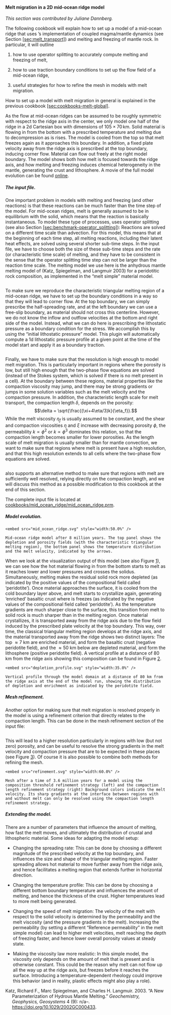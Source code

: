 #### Melt migration in a 2D mid-ocean ridge model

*This section was contributed by Juliane Dannberg.*

The following cookbook will explain how to set up a model of a mid-ocean ridge
that uses &rsquo;s implementation of coupled magma/mantle dynamics (see
Section&nbsp;[\[sec:melt_transport\]][1]) and melting and freezing of mantle
rock. In particular, it will outline

1.  how to use operator splitting to accurately compute melting and freezing
    of melt,

2.  how to use traction boundary conditions to set up the flow field of a
    mid-ocean ridge,

3.  useful strategies for how to refine the mesh in models with melt
    migration.

How to set up a model with melt migration in general is explained in the
previous cookbook [\[sec:cookbooks-melt-global\]][2].

As the flow at mid-ocean ridges can be assumed to be roughly symmetric with
respect to the ridge axis in the center, we only model one half of the ridge
in a 2d Cartesian box with dimensions of $105 \times 70$&#8198;km. Solid
material is flowing in from the bottom with a prescribed temperature and
melting due to decompression as is rises. The model is cooled from the top so
that melt freezes again as it approaches this boundary. In addition, a fixed
plate velocity away from the ridge axis is prescribed at the top boundary,
inducing corner flow. Material can flow out freely at the right model
boundary. The model shows both how melt is focused towards the ridge axis, and
how melting and freezing induces chemical heterogeneity in the mantle,
generating the crust and lithosphere. A movie of the full model evolution can
be found [online][].

##### The input file.

One important problem in models with melting and freezing (and other
reactions) is that these reactions can be much faster than the time step of
the model. For mid-ocean ridges, melt is generally assumed to be in
equilibrium with the solid, which means that the reaction is basically
instantaneous. To model these type of processes, uses operator splitting (see
also Section [\[sec:benchmark-operator_splitting\]][3]): Reactions are solved
on a different time scale than advection. For this model, this means that at
the beginning of each time step, all melting reactions, including their latent
heat effects, are solved using several shorter sub-time steps. In the input
file, we have to choose both the size of these sub-time steps and the rate (or
characteristic time scale) of melting, and they have to be consistent in the
sense that the operator splitting time step can not be larger than the
reaction time scale. The melting model we use here is the anhydrous mantle
melting model of (Katz, Spiegelman, and Langmuir 2003) for a peridotitic rock
composition, as implemented in the &ldquo;melt simple&rdquo; material model.

``` prmfile
```

To make sure we reproduce the characteristic triangular melting region of a
mid-ocean ridge, we have to set up the boundary conditions in a way so that
they will lead to corner flow. At the top boundary, we can simply prescribe
the half-spreading rate, and at the left boundary we can use a free-slip
boundary, as material should not cross this centerline. However, we do not
know the inflow and outflow velocities at the bottom and right side of the
model. Instead, what we can do here is prescribing the lithostatic pressure as
a boundary condition for the stress. We accomplish this by using the
&ldquo;initial lithostatic pressure&rdquo; model. This plugin will
automatically compute a 1d lithostatic pressure profile at a given point at
the time of the model start and apply it as a boundary traction.

``` prmfile
```

Finally, we have to make sure that the resolution is high enough to model melt
migration. This is particularly important in regions where the porosity is
low, but still high enough that the two-phase flow equations are solved
(instead of the Stokes system, which is solved if there is no melt present in
a cell). At the boundary between these regions, material properties like the
compaction viscosity may jump, and there may be strong gradients or jumps in
some solution variables such as the melt velocity and the compaction pressure.
In addition, the characteristic length scale for melt transport, the
compaction length $\delta$, depends on the porosity:
$$\delta = \sqrt{\frac{(\xi+4\eta/3)k}{\eta_f}}.$$ While the melt viscosity
$\eta_f$ is usually assumed to be constant, and the shear and compaction
viscosities $\eta$ and $\xi$ increase with decreasing porosity $\phi$, the
permeability $k \propto \phi^2$ or $k \propto \phi^3$ dominates this relation,
so that the compaction length becomes smaller for lower porosities. As the
length scale of melt migration is usually smaller than for mantle convection,
we want to make sure that regions where melt is present have a high
resolution, and that this high resolution extends to all cells where the
two-phase flow equations are solved.

``` prmfile
```

also supports an alternative method to make sure that regions with melt are
sufficiently well resolved, relying directly on the compaction length, and we
will discuss this method as a possible modification to this cookbook at the
end of this section.

The complete input file is located at
[cookbooks/mid_ocean_ridge/mid_ocean_ridge.prm][].

##### Model evolution.

```{figure-md} fig:mid-ocean-ridge
<embed src="mid_ocean_ridge.svg" style="width:50.0%" />

Mid-ocean ridge model after 8 million years. The top panel shows the depletion and porosity fields (with the characteristic triangular melting region), the bottom panel shows the temperature distribution and the melt velocity, indicated by the arrows.
```

When we look at the visualization output of this model (see also
Figure&nbsp;[1][]), we can see how the hot material flowing in from the bottom
starts to melt as it reaches lower and lower pressures and crosses the
solidus. Simultaneously, melting makes the residual solid rock more depleted
(as indicated by the positive values of the compositional field called
&lsquo;peridotite&rsquo;). Once material approaches the surface, it is cooled
from the cold boundary layer above, and melt starts to crystallize again,
generating &lsquo;enriched&rsquo; basaltic crust where is freezes (as
indicated by the negative values of the compositional field called
&lsquo;peridotite&rsquo;). As the temperature gradients are much sharper close
to the surface, this transition from melt to solid rock is much sharper than
in the melting region. Once material crystallizes, it is transported away from
the ridge axis due to the flow field induced by the prescribed plate velocity
at the top boundary. This way, over time, the classical triangular melting
region develops at the ridge axis, and the material transported away from the
ridge shows two distinct layers: The top $\approx 7$ km are enriched material,
and form the basaltic crust (negative peridotite field), and the $\approx 50$
km below are depleted material, and form the lithosphere (positive peridotite
field). A vertical profile at a distance of 80 km from the ridge axis showing
this composition can be found in Figure&nbsp;[2][].

```{figure-md} fig:mid-ocean-ridge-profile
<embed src="depletion_profile.svg" style="width:35.0%" />

Vertical profile through the model domain at a distance of 80 km from the ridge axis at the end of the model run, showing the distribution of depletion and enrichment as indicated by the peridotite field.
```

##### Mesh refinement.

Another option for making sure that melt migration is resolved properly in the
model is using a refinement criterion that directly relates to the compaction
length. This can be done in the mesh refinement section of the input file:

``` prmfile
```

This will lead to a higher resolution particularly in regions with low (but
not zero) porosity, and can be useful to resolve the strong gradients in the
melt velocity and compaction pressure that are to be expected in these places
(see Figure&nbsp;[3][]). Of course it is also possible to combine both methods
for refining the mesh.

```{figure-md} fig:mid-ocean-ridge-mesh
<embed src="refinement.svg" style="width:60.0%" />

Mesh after a time of 3.6 million years for a model using the composition threshold refinement strategy (left) and the compaction length refinement strategy (right) Background colors indicate the melt velocity. Its sharp gradients at the interface between regions with and without melt can only be resolved using the compaction length refinement strategy.
```

##### Extending the model.

There are a number of parameters that influence the amount of melting, how
fast the melt moves, and ultimately the distribution of crustal and
lithospheric material. Some ideas for adapting the model setup:

-   Changing the spreading rate: This can be done by choosing a different
    magnitude of the prescribed velocity at the top boundary, and influences
    the size and shape of the triangular melting region. Faster spreading
    allows hot material to move further away from the ridge axis, and hence
    facilitates a melting region that extends further in horizontal direction.

-   Changing the temperature profile: This can be done by choosing a different
    bottom boundary temperature and influences the amount of melting, and
    hence the thickness of the crust. Higher temperatures lead to more melt
    being generated.

-   Changing the speed of melt migration: The velocity of the melt with
    respect to the solid velocity is determined by the permeability and the
    melt viscosity (and the pressure gradients in the melt). Increasing the
    permeability (by setting a different &ldquo;Reference permeability&rdquo;
    in the melt simple model) can lead to higher melt velocities, melt
    reaching the depth of freezing faster, and hence lower overall porosity
    values at steady state.

-   Making the viscosity law more realistic: In this simple model, the
    viscosity only depends on the amount of melt that is present and is
    otherwise constant. This could be the reason why melt can not flow up all
    the way up at the ridge axis, but freezes before it reaches the surface.
    Introducing a temperature-dependent rheology could improve this behavior
    (and in reality, plastic effects might also play a role).

<div id="refs" class="references csl-bib-body hanging-indent">

<div id="ref-KSL2003" class="csl-entry">

Katz, Richard F., Marc Spiegelman, and Charles H. Langmuir. 2003. &ldquo;A New
Parameterization of Hydrous Mantle Melting.&rdquo; *Geochemistry, Geophysics,
Geosystems* 4 (9): n/a&ndash;. <https://doi.org/10.1029/2002GC000433>.

</div>

</div>

  [1]: #sec:melt_transport
  [2]: #sec:cookbooks-melt-global
  [online]: https://www.youtube.com/watch?v=f4Bc4lzdNP0
  [3]: #sec:benchmark-operator_splitting
  [cookbooks/mid_ocean_ridge/mid_ocean_ridge.prm]: cookbooks/mid_ocean_ridge/mid_ocean_ridge.prm
  [1]: #fig:mid-ocean-ridge
  [2]: #fig:mid-ocean-ridge-profile
  [3]: #fig:mid-ocean-ridge-mesh
